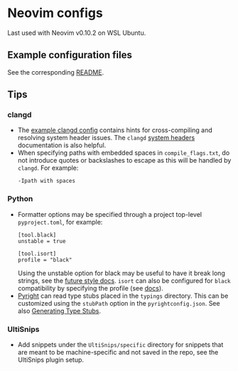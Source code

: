 # Neovim configs

Last used with Neovim v0.10.2 on WSL Ubuntu.

## Example configuration files

See the corresponding [README](example-configs/readme.md).

## Tips

### clangd

* The [example clangd config](example-configs/clangd-config) contains hints for
  cross-compiling and resolving system header issues. The `clangd` [system
  headers](https://clangd.llvm.org/guides/system-headers) documentation is also
  helpful.
* When specifying paths with embedded spaces in `compile_flags.txt`, do not
  introduce quotes or backslashes to escape as this will be handled by
  `clangd`. For example:
  ```
  -Ipath with spaces
  ```

### Python

* Formatter options may be specified through a project top-level
  `pyproject.toml`, for example:
    ```
    [tool.black]
    unstable = true

    [tool.isort]
    profile = "black"
    ```
  Using the unstable option for black may be useful to have it break long
  strings, see the [future style docs][black-future]. `isort` can also be
  configured for `black` compatibility by specifying the profile (see
  [docs][isort-black]).
* [Pyright](https://github.com/microsoft/pyright) can read type stubs placed in
  the `typings` directory. This can be customized using the `stubPath` option
  in the `pyrightconfig.json`. See also [Generating Type Stubs][type-stubs].

### UltiSnips

* Add snippets under the `UltiSnips/specific` directory for snippets that are
  meant to be machine-specific and not saved in the repo, see the UltiSnips
  plugin setup.

[nvim-config-dir]: https://neovim.io/doc/user/starting.html#config
[type-stubs]: https://github.com/microsoft/pyright/blob/main/docs/type-stubs.md#generating-type-stubs
[black-future]: https://black.readthedocs.io/en/stable/the_black_code_style/future_style.html
[isort-black]: https://pycqa.github.io/isort/docs/configuration/black_compatibility.html
